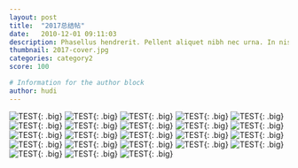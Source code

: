 ```yaml
---
layout: post
title:  "2017总结帖"
date:   2010-12-01 09:11:03
description: Phasellus hendrerit. Pellent aliquet nibh nec urna. In nis aliquet vel, dapibus id,mattis.
thumbnail: 2017-cover.jpg
categories: category2
score: 100

# Information for the author block
author: hudi
---
```



![TEST](/assets/img/2017/2.jpg){: .big}
![TEST](/assets/img/2017/3.jpg){: .big}
![TEST](/assets/img/2017/4.jpg){: .big}
![TEST](/assets/img/2017/5.jpg){: .big}
![TEST](/assets/img/2017/6.jpg){: .big}
![TEST](/assets/img/2017/7.jpg){: .big}
![TEST](/assets/img/2017/8.jpg){: .big}
![TEST](/assets/img/2017/9.jpg){: .big}
![TEST](/assets/img/2017/10.jpg){: .big}
![TEST](/assets/img/2017/11.jpg){: .big}
![TEST](/assets/img/2017/12.jpg){: .big}
![TEST](/assets/img/2017/13.jpg){: .big}
![TEST](/assets/img/2017/14.jpg){: .big}
![TEST](/assets/img/2017/15.jpg){: .big}
![TEST](/assets/img/2017/16.jpg){: .big}
![TEST](/assets/img/2017/17.jpg){: .big}
![TEST](/assets/img/2017/18.jpg){: .big}
![TEST](/assets/img/2017/19.jpg){: .big}
![TEST](/assets/img/2017/20.jpg){: .big}
![TEST](/assets/img/2017/21.jpg){: .big}
![TEST](/assets/img/2017/22.jpg){: .big}
![TEST](/assets/img/2017/23.jpg){: .big}
![TEST](/assets/img/2017/24.jpg){: .big}
